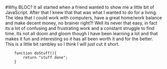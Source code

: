 
#Why BLOC?
It all started when a friend wanted to show me a little bit of JavaScript.  After that I knew that that was what I wanted to do for a living.  The idea that I could work with computers, have a great home/work balance and make decent money, no brainer right?!  Well its never that easy, in fact its a lot of confusing and frustrating work and a constant struggle to find time.  Its not all doom and gloom though I have been learning a lot and that  makes it fun and interesting so it has all been worth it and for the better.  This is a little bit rambley so I think I will just cut it short. 

```
    function doStuff(){
        return "stuff done";
    }

```
